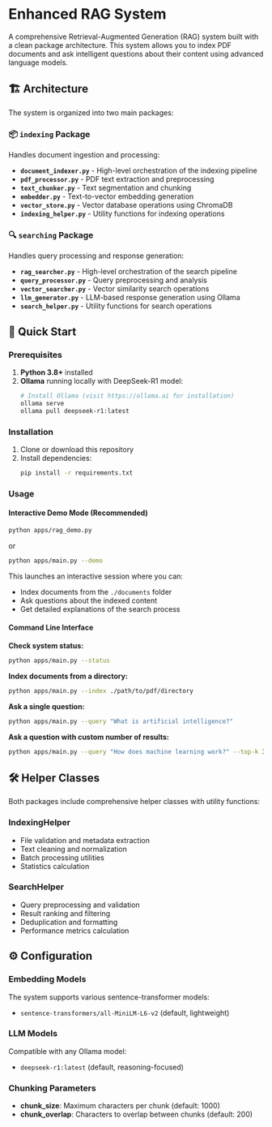 # Enhanced RAG System

A comprehensive Retrieval-Augmented Generation (RAG) system built with a clean package architecture. This system allows you to index PDF documents and ask intelligent questions about their content using advanced language models.

## 🏗️ Architecture

The system is organized into two main packages:

### 📦 `indexing` Package
Handles document ingestion and processing:

- **`document_indexer.py`** - High-level orchestration of the indexing pipeline
- **`pdf_processor.py`** - PDF text extraction and preprocessing
- **`text_chunker.py`** - Text segmentation and chunking
- **`embedder.py`** - Text-to-vector embedding generation
- **`vector_store.py`** - Vector database operations using ChromaDB
- **`indexing_helper.py`** - Utility functions for indexing operations

### 🔍 `searching` Package
Handles query processing and response generation:

- **`rag_searcher.py`** - High-level orchestration of the search pipeline
- **`query_processor.py`** - Query preprocessing and analysis
- **`vector_searcher.py`** - Vector similarity search operations
- **`llm_generator.py`** - LLM-based response generation using Ollama
- **`search_helper.py`** - Utility functions for search operations

## 🚀 Quick Start

### Prerequisites

1. **Python 3.8+** installed
2. **Ollama** running locally with DeepSeek-R1 model:
   ```bash
   # Install Ollama (visit https://ollama.ai for installation)
   ollama serve
   ollama pull deepseek-r1:latest
   ```

### Installation

1. Clone or download this repository
2. Install dependencies:
   ```bash
   pip install -r requirements.txt
   ```

### Usage

#### Interactive Demo Mode (Recommended)
```bash
python apps/rag_demo.py
```
or
```bash
python apps/main.py --demo
```

This launches an interactive session where you can:
- Index documents from the `./documents` folder
- Ask questions about the indexed content
- Get detailed explanations of the search process

#### Command Line Interface

**Check system status:**
```bash
python apps/main.py --status
```

**Index documents from a directory:**
```bash
python apps/main.py --index ./path/to/pdf/directory
```

**Ask a single question:**
```bash
python apps/main.py --query "What is artificial intelligence?"
```

**Ask a question with custom number of results:**
```bash
python apps/main.py --query "How does machine learning work?" --top-k 3
```

## 🛠️ Helper Classes

Both packages include comprehensive helper classes with utility functions:

### IndexingHelper
- File validation and metadata extraction
- Text cleaning and normalization
- Batch processing utilities
- Statistics calculation

### SearchHelper
- Query preprocessing and validation
- Result ranking and filtering
- Deduplication and formatting
- Performance metrics calculation

## ⚙️ Configuration

### Embedding Models
The system supports various sentence-transformer models:
- `sentence-transformers/all-MiniLM-L6-v2` (default, lightweight)

### LLM Models
Compatible with any Ollama model:
- `deepseek-r1:latest` (default, reasoning-focused)

### Chunking Parameters
- **chunk_size**: Maximum characters per chunk (default: 1000)
- **chunk_overlap**: Characters to overlap between chunks (default: 200)



